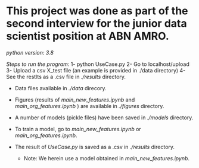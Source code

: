 
# This project was done as part of the second interview for the junior data scientist position at ABN AMRO.

*python version: 3.8*

*Steps to run the program:*
    1- python UseCase.py
    2- Go to localhost/upload
    3- Upload a csv X_test file (an example is provided in ./data  directory)
    4- See the restlts as a .csv file in *./results* directory.
    


- Data files available in *./data* direcory.

- Figures (results of *main_new_features.ipynb* and *main_org_features.ipynb* ) are available in *./figures* directory.

- A number of models (pickle files) have been saved in *./models* directory.

- To train a model, go to *main_new_features.ipynb* or *main_org_features.ipynb*.

- The result of *UseCase.py* is saved as a .csv in *./results* directory.
    - Note: We herein use a model obtained in *main_new_features.ipynb*.










